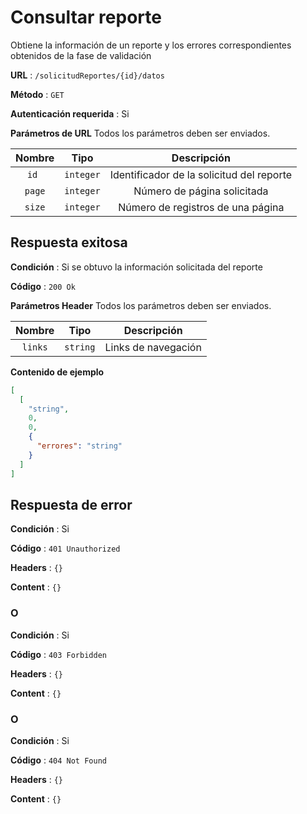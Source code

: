 # Consultar reporte

Obtiene la información de un reporte y los errores correspondientes obtenidos de la fase de validación

**URL** : `/solicitudReportes/{id}/datos`

**Método** : `GET`

**Autenticación requerida** : Si

**Parámetros de URL** Todos los parámetros deben ser enviados.

| Nombre|Tipo|Descripción|
| :--: |:--:| :--:|
| ```id ```| ```integer``` |Identificador de la solicitud del reporte|
| ```page```| ```integer``` |Número de página solicitada|
| ```size```| ```integer``` |Número de registros de una página|

## Respuesta exitosa

**Condición** : Si se obtuvo la información solicitada del reporte

**Código** : `200 Ok`

**Parámetros Header** Todos los parámetros deben ser enviados.

| Nombre|Tipo|Descripción|
| :--: |:--:| :--:|
| ```links```| ```string``` |Links de navegación|

**Contenido de ejemplo**

```json
[
  [
    "string",
    0,
    0,
    {
      "errores": "string"
    }
  ]
]
```

## Respuesta de error

**Condición** : Si

**Código** : `401 Unauthorized`

**Headers** : `{}`

**Content** : `{}`

### O

**Condición** : Si

**Código** : `403 Forbidden`

**Headers** : `{}`

**Content** : `{}`

### O

**Condición** : Si

**Código** : `404 Not Found`

**Headers** : `{}`

**Content** : `{}`